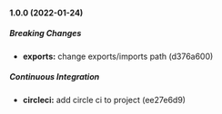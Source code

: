 #### 1.0.0 (2022-01-24)

##### Breaking Changes

* **exports:**  change exports/imports path (d376a600)

##### Continuous Integration

* **circleci:**  add circle ci to project (ee27e6d9)

